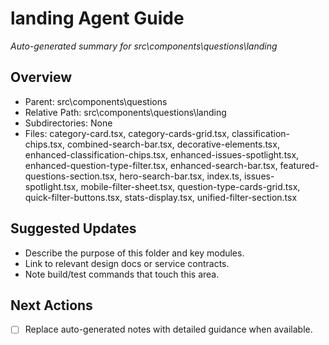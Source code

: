 ﻿# landing Agent Guide
*Auto-generated summary for src\components\questions\landing*

## Overview
- Parent: src\components\questions
- Relative Path: src\components\questions\landing
- Subdirectories: None
- Files: category-card.tsx, category-cards-grid.tsx, classification-chips.tsx, combined-search-bar.tsx, decorative-elements.tsx, enhanced-classification-chips.tsx, enhanced-issues-spotlight.tsx, enhanced-question-type-filter.tsx, enhanced-search-bar.tsx, featured-questions-section.tsx, hero-search-bar.tsx, index.ts, issues-spotlight.tsx, mobile-filter-sheet.tsx, question-type-cards-grid.tsx, quick-filter-buttons.tsx, stats-display.tsx, unified-filter-section.tsx

## Suggested Updates
- Describe the purpose of this folder and key modules.
- Link to relevant design docs or service contracts.
- Note build/test commands that touch this area.

## Next Actions
- [ ] Replace auto-generated notes with detailed guidance when available.
